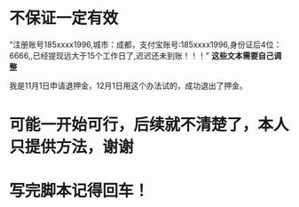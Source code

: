 #  不保证一定有效
"注册账号185xxxx1996,城市：成都，支付宝账号:185xxxx1996,身份证后4位：6666,,已经提现远大于15个工作日了,迟迟还未到账！！！" **这些文本需要自己调整**

我是11月1日申请退押金，12月1日用这个办法试的，成功退出了押金。

# 可能一开始可行，后续就不清楚了，本人只提供方法，谢谢

# 写完脚本记得回车！
